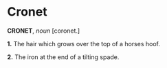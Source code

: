 # Cronet

**CRONET**, _noun_ \[coronet.\]

**1.** The hair which grows over the top of a horses hoof.

**2.** The iron at the end of a tilting spade.